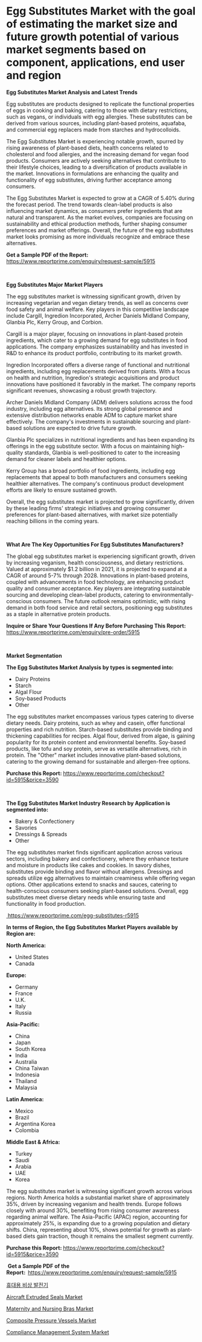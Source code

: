 <p><h1>Egg Substitutes Market with the goal of estimating the market size and future growth potential of various market segments based on component, applications, end user and region</h1></p><p><strong>Egg Substitutes Market Analysis and Latest Trends</strong></p>
<p><p>Egg substitutes are products designed to replicate the functional properties of eggs in cooking and baking, catering to those with dietary restrictions, such as vegans, or individuals with egg allergies. These substitutes can be derived from various sources, including plant-based proteins, aquafaba, and commercial egg replacers made from starches and hydrocolloids.</p><p>The Egg Substitutes Market is experiencing notable growth, spurred by rising awareness of plant-based diets, health concerns related to cholesterol and food allergies, and the increasing demand for vegan food products. Consumers are actively seeking alternatives that contribute to their lifestyle choices, leading to a diversification of products available in the market. Innovations in formulations are enhancing the quality and functionality of egg substitutes, driving further acceptance among consumers.</p><p>The Egg Substitutes Market is expected to grow at a CAGR of 5.40% during the forecast period. The trend towards clean-label products is also influencing market dynamics, as consumers prefer ingredients that are natural and transparent. As the market evolves, companies are focusing on sustainability and ethical production methods, further shaping consumer preferences and market offerings. Overall, the future of the egg substitutes market looks promising as more individuals recognize and embrace these alternatives.</p></p>
<p><strong>Get a Sample PDF of the Report:&nbsp;</strong> <a href="https://www.reportprime.com/enquiry/request-sample/5915">https://www.reportprime.com/enquiry/request-sample/5915</a></p>
<p>&nbsp;</p>
<p><strong>Egg Substitutes Major Market Players</strong></p>
<p><p>The egg substitutes market is witnessing significant growth, driven by increasing vegetarian and vegan dietary trends, as well as concerns over food safety and animal welfare. Key players in this competitive landscape include Cargill, Ingredion Incorporated, Archer Daniels Midland Company, Glanbia Plc, Kerry Group, and Corbion.</p><p>Cargill is a major player, focusing on innovations in plant-based protein ingredients, which cater to a growing demand for egg substitutes in food applications. The company emphasizes sustainability and has invested in R&D to enhance its product portfolio, contributing to its market growth.</p><p>Ingredion Incorporated offers a diverse range of functional and nutritional ingredients, including egg replacements derived from plants. With a focus on health and nutrition, Ingredion's strategic acquisitions and product innovations have positioned it favorably in the market. The company reports significant revenues, showcasing a robust growth trajectory.</p><p>Archer Daniels Midland Company (ADM) delivers solutions across the food industry, including egg alternatives. Its strong global presence and extensive distribution networks enable ADM to capture market share effectively. The company's investments in sustainable sourcing and plant-based solutions are expected to drive future growth.</p><p>Glanbia Plc specializes in nutritional ingredients and has been expanding its offerings in the egg substitute sector. With a focus on maintaining high-quality standards, Glanbia is well-positioned to cater to the increasing demand for cleaner labels and healthier options.</p><p>Kerry Group has a broad portfolio of food ingredients, including egg replacements that appeal to both manufacturers and consumers seeking healthier alternatives. The company's continuous product development efforts are likely to ensure sustained growth.</p><p>Overall, the egg substitutes market is projected to grow significantly, driven by these leading firms' strategic initiatives and growing consumer preferences for plant-based alternatives, with market size potentially reaching billions in the coming years.</p></p>
<p>&nbsp;</p>
<p><strong>What Are The Key Opportunities For Egg Substitutes Manufacturers?</strong></p>
<p><p>The global egg substitutes market is experiencing significant growth, driven by increasing veganism, health consciousness, and dietary restrictions. Valued at approximately $1.2 billion in 2021, it is projected to expand at a CAGR of around 5-7% through 2028. Innovations in plant-based proteins, coupled with advancements in food technology, are enhancing product quality and consumer acceptance. Key players are integrating sustainable sourcing and developing clean-label products, catering to environmentally-conscious consumers. The future outlook remains optimistic, with rising demand in both food service and retail sectors, positioning egg substitutes as a staple in alternative protein products.</p></p>
<p><strong>Inquire or Share Your Questions If Any Before Purchasing This Report:</strong> <a href="https://www.reportprime.com/enquiry/pre-order/5915">https://www.reportprime.com/enquiry/pre-order/5915</a></p>
<p>&nbsp;</p>
<p><strong>Market Segmentation</strong></p>
<p><strong>The Egg Substitutes Market Analysis by types is segmented into:</strong></p>
<p><ul><li>Dairy Proteins</li><li>Starch</li><li>Algal Flour</li><li>Soy-based Products</li><li>Other</li></ul></p>
<p><p>The egg substitutes market encompasses various types catering to diverse dietary needs. Dairy proteins, such as whey and casein, offer functional properties and rich nutrition. Starch-based substitutes provide binding and thickening capabilities for recipes. Algal flour, derived from algae, is gaining popularity for its protein content and environmental benefits. Soy-based products, like tofu and soy protein, serve as versatile alternatives, rich in protein. The "Other" market includes innovative plant-based solutions, catering to the growing demand for sustainable and allergen-free options.</p></p>
<p><strong>Purchase this Report:&nbsp;</strong><a href="https://www.reportprime.com/checkout?id=5915&price=3590">https://www.reportprime.com/checkout?id=5915&price=3590</a></p>
<p>&nbsp;</p>
<p><strong>The Egg Substitutes Market Industry Research by Application is segmented into:</strong></p>
<p><ul><li>Bakery & Confectionery</li><li>Savories</li><li>Dressings & Spreads</li><li>Other</li></ul></p>
<p><p>The egg substitutes market finds significant application across various sectors, including bakery and confectionery, where they enhance texture and moisture in products like cakes and cookies. In savory dishes, substitutes provide binding and flavor without allergens. Dressings and spreads utilize egg alternatives to maintain creaminess while offering vegan options. Other applications extend to snacks and sauces, catering to health-conscious consumers seeking plant-based solutions. Overall, egg substitutes meet diverse dietary needs while ensuring taste and functionality in food production.</p></p>
<p><a href="https://www.reportprime.com/egg-substitutes-r5915">&nbsp;https://www.reportprime.com/egg-substitutes-r5915</a></p>
<p><strong>In terms of Region, the Egg Substitutes Market Players available by Region are:</strong></p>
<p>
    <p> <strong> North America: </strong>
        <ul>
            <li>United States</li>
            <li>Canada</li>
        </ul>
        </p> 
    <p> <strong> Europe: </strong>
        <ul>
            <li>Germany</li>
            <li>France</li>
            <li>U.K.</li>
            <li>Italy</li>
            <li>Russia</li>
        </ul>
        </p> 
    <p> <strong> Asia-Pacific: </strong>
        <ul>
            <li>China</li>
            <li>Japan</li>
            <li>South Korea</li>
            <li>India</li>
            <li>Australia</li>
            <li>China Taiwan</li>
            <li>Indonesia</li>
            <li>Thailand</li>
            <li>Malaysia</li>
        </ul>
        </p> 
    <p> <strong> Latin America: </strong>
        <ul>
            <li>Mexico</li>
            <li>Brazil</li>
            <li>Argentina Korea</li>
            <li>Colombia</li>
        </ul>
        </p> 
    <p> <strong> Middle East & Africa: </strong>
        <ul>
            <li>Turkey</li>
            <li>Saudi</li>
            <li>Arabia</li>
            <li>UAE</li>
            <li>Korea</li>
        </ul>
    </p>
    </p>
<p><p>The egg substitutes market is witnessing significant growth across various regions. North America holds a substantial market share of approximately 35%, driven by increasing veganism and health trends. Europe follows closely with around 30%, benefiting from rising consumer awareness regarding animal welfare. The Asia-Pacific (APAC) region, accounting for approximately 25%, is expanding due to a growing population and dietary shifts. China, representing about 10%, shows potential for growth as plant-based diets gain traction, though it remains the smallest segment currently.</p></p>
<p><strong>Purchase this Report: </strong><a href="https://www.reportprime.com/checkout?id=5915&price=3590">https://www.reportprime.com/checkout?id=5915&price=3590</a></p>
<p>&nbsp;<strong>Get a Sample PDF of the Report:&nbsp;&nbsp;</strong><a href="https://www.reportprime.com/enquiry/request-sample/5915">https://www.reportprime.com/enquiry/request-sample/5915</a></p>
<p><strong></strong></p>
<p><p><a href="https://medium.com/@zlpjbqkb72/%ED%9C%B4%EB%8C%80%EC%9A%A9-%EB%B9%84%EC%83%81-%EC%A0%84%EC%9B%90-%EB%B0%9C%EC%A0%84%EA%B8%B0-%EC%8B%9C%EC%9E%A5-%EA%B7%9C%EB%AA%A8-%EB%B0%8F-%EC%A0%90%EC%9C%A0%EC%9C%A8-%EB%B6%84%EC%84%9D-%EC%84%B1%EC%9E%A5-%EB%8F%99%ED%96%A5-%EB%B0%8F-%EC%A0%84%EB%A7%9D-2024-2031-4f4b74251d8b?postPublishedType=initial">휴대용 비상 발전기</a></p><p><a href="https://issuu.com/reportprime-2/docs/aircraft-extruded-seals-market-size_8031df5a6ab0a6">Aircraft Extruded Seals Market</a></p><p><a href="https://medium.com/@ruhinayunsa/global-maternity-and-nursing-bras-industry-analysis-report-maternity-and-nursing-bras-market-size-689637a9a017">Maternity and Nursing Bras Market</a></p><p><a href="https://issuu.com/reportprime-2/docs/composite-pressure-vessels-market-s_04356b97399f51">Composite Pressure Vessels Market</a></p><p><a href="https://www.linkedin.com/pulse/emerging-compliance-management-system-market-opportunities-riahe?trackingId=p3Bwr9qTQ92OM4N5%2BtW6%2BA%3D%3D">Compliance Management System Market</a></p></p>